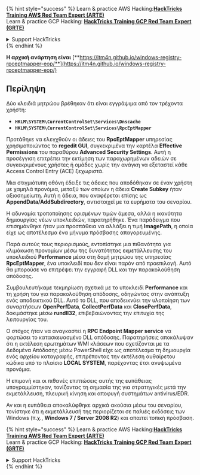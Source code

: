 {% hint style="success" %}
Learn & practice AWS Hacking:<img src="/.gitbook/assets/arte.png" alt="" data-size="line">[**HackTricks Training AWS Red Team Expert (ARTE)**](https://training.hacktricks.xyz/courses/arte)<img src="/.gitbook/assets/arte.png" alt="" data-size="line">\
Learn & practice GCP Hacking: <img src="/.gitbook/assets/grte.png" alt="" data-size="line">[**HackTricks Training GCP Red Team Expert (GRTE)**<img src="/.gitbook/assets/grte.png" alt="" data-size="line">](https://training.hacktricks.xyz/courses/grte)

<details>

<summary>Support HackTricks</summary>

* Check the [**subscription plans**](https://github.com/sponsors/carlospolop)!
* **Join the** 💬 [**Discord group**](https://discord.gg/hRep4RUj7f) or the [**telegram group**](https://t.me/peass) or **follow** us on **Twitter** 🐦 [**@hacktricks\_live**](https://twitter.com/hacktricks\_live)**.**
* **Share hacking tricks by submitting PRs to the** [**HackTricks**](https://github.com/carlospolop/hacktricks) and [**HackTricks Cloud**](https://github.com/carlospolop/hacktricks-cloud) github repos.

</details>
{% endhint %}


**Η αρχική ανάρτηση είναι** [**https://itm4n.github.io/windows-registry-rpceptmapper-eop/**](https://itm4n.github.io/windows-registry-rpceptmapper-eop/)

## Περίληψη

Δύο κλειδιά μητρώου βρέθηκαν ότι είναι εγγράψιμα από τον τρέχοντα χρήστη:

- **`HKLM\SYSTEM\CurrentControlSet\Services\Dnscache`**
- **`HKLM\SYSTEM\CurrentControlSet\Services\RpcEptMapper`**

Προτάθηκε να ελεγχθούν οι άδειες του **RpcEptMapper** υπηρεσίας χρησιμοποιώντας το **regedit GUI**, συγκεκριμένα την καρτέλα **Effective Permissions** του παραθύρου **Advanced Security Settings**. Αυτή η προσέγγιση επιτρέπει την εκτίμηση των παραχωρημένων αδειών σε συγκεκριμένους χρήστες ή ομάδες χωρίς την ανάγκη να εξεταστεί κάθε Access Control Entry (ACE) ξεχωριστά.

Μια στιγμιότυπη οθόνη έδειξε τις άδειες που αποδόθηκαν σε έναν χρήστη με χαμηλά προνόμια, μεταξύ των οποίων η άδεια **Create Subkey** ήταν αξιοσημείωτη. Αυτή η άδεια, που αναφέρεται επίσης ως **AppendData/AddSubdirectory**, αντιστοιχεί με τα ευρήματα του σεναρίου.

Η αδυναμία τροποποίησης ορισμένων τιμών άμεσα, αλλά η ικανότητα δημιουργίας νέων υποκλειδιών, παρατηρήθηκε. Ένα παράδειγμα που επισημάνθηκε ήταν μια προσπάθεια να αλλάξει η τιμή **ImagePath**, η οποία είχε ως αποτέλεσμα ένα μήνυμα πρόσβασης απαγορευμένης.

Παρά αυτούς τους περιορισμούς, εντοπίστηκε μια πιθανότητα για κλιμάκωση προνομίων μέσω της δυνατότητας εκμετάλλευσης του υποκλειδιού **Performance** μέσα στη δομή μητρώου της υπηρεσίας **RpcEptMapper**, ένα υποκλειδί που δεν είναι παρόν από προεπιλογή. Αυτό θα μπορούσε να επιτρέψει την εγγραφή DLL και την παρακολούθηση απόδοσης.

Συμβουλευτήκαμε τεκμηρίωση σχετικά με το υποκλειδί **Performance** και τη χρήση του για παρακολούθηση απόδοσης, οδηγώντας στην ανάπτυξη ενός αποδεικτικού DLL. Αυτό το DLL, που αποδεικνύει την υλοποίηση των συναρτήσεων **OpenPerfData**, **CollectPerfData** και **ClosePerfData**, δοκιμάστηκε μέσω **rundll32**, επιβεβαιώνοντας την επιτυχία της λειτουργίας του.

Ο στόχος ήταν να αναγκαστεί η **RPC Endpoint Mapper service** να φορτώσει το κατασκευασμένο DLL απόδοσης. Παρατηρήσεις αποκάλυψαν ότι η εκτέλεση ερωτημάτων WMI κλάσεων που σχετίζονται με τα Δεδομένα Απόδοσης μέσω PowerShell είχε ως αποτέλεσμα τη δημιουργία ενός αρχείου καταγραφής, επιτρέποντας την εκτέλεση αυθαίρετου κώδικα υπό το πλαίσιο **LOCAL SYSTEM**, παρέχοντας έτσι ανυψωμένα προνόμια.

Η επιμονή και οι πιθανές επιπτώσεις αυτής της ευπάθειας υπογραμμίστηκαν, τονίζοντας τη σημασία της για στρατηγικές μετά την εκμετάλλευση, πλευρική κίνηση και αποφυγή συστημάτων antivirus/EDR.

Αν και η ευπάθεια αποκαλύφθηκε αρχικά ακούσια μέσω του σεναρίου, τονίστηκε ότι η εκμετάλλευσή της περιορίζεται σε παλιές εκδόσεις των Windows (π.χ., **Windows 7 / Server 2008 R2**) και απαιτεί τοπική πρόσβαση.

{% hint style="success" %}
Learn & practice AWS Hacking:<img src="/.gitbook/assets/arte.png" alt="" data-size="line">[**HackTricks Training AWS Red Team Expert (ARTE)**](https://training.hacktricks.xyz/courses/arte)<img src="/.gitbook/assets/arte.png" alt="" data-size="line">\
Learn & practice GCP Hacking: <img src="/.gitbook/assets/grte.png" alt="" data-size="line">[**HackTricks Training GCP Red Team Expert (GRTE)**<img src="/.gitbook/assets/grte.png" alt="" data-size="line">](https://training.hacktricks.xyz/courses/grte)

<details>

<summary>Support HackTricks</summary>

* Check the [**subscription plans**](https://github.com/sponsors/carlospolop)!
* **Join the** 💬 [**Discord group**](https://discord.gg/hRep4RUj7f) or the [**telegram group**](https://t.me/peass) or **follow** us on **Twitter** 🐦 [**@hacktricks\_live**](https://twitter.com/hacktricks\_live)**.**
* **Share hacking tricks by submitting PRs to the** [**HackTricks**](https://github.com/carlospolop/hacktricks) and [**HackTricks Cloud**](https://github.com/carlospolop/hacktricks-cloud) github repos.

</details>
{% endhint %}
